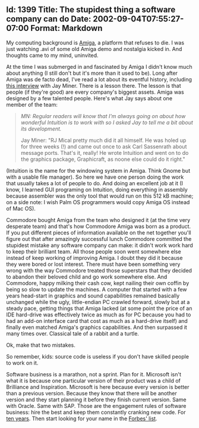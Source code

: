 Id: 1399
Title: The stupidest thing a software company can do
Date: 2002-09-04T07:55:27-07:00
Format: Markdown
--------------
My computing background is [Amiga](http://www.amiga.org/), a platform
that refuses to die. I was just watching .avi of some old Amiga demo and
nostalgia kicked in. And thoughts came to my mind, uninvited.

At the time I was submerged in and fascinated by Amiga I didn't know
much about anything (I still don't but it's more than it used to be).
Long after Amiga was de facto dead, I've read a lot about its eventful
history, including [this
interview](http://my.net-link.net/~lmcgahey/interview.html) with Jay
Miner. There is a lesson there. The lesson is that people (if they're
good) are every company's biggest assets. Amiga was designed by a few
talented people. Here's what Jay says about one member of the team:

> *MN: Regular readers will know that I'm always going on about how
> wonderful Intuition is to work with so I asked Jay to tell me a bit
> about its development.*
>
> Jay Miner: "RJ Mical pretty much did it all himself. He was holed up
> for three weeks (!) and came out once to ask Carl Sassenrath about
> message ports. That's it, really! He wrote Intuition and went on to do
> the graphics package, Graphicraft, as noone else could do it right."

(Intuition is the name for the windowing system in Amiga. Think Gnome
but with a usable file manager). So here we have one person doing the
work that usually takes a lot of people to do. And doing an excellent
job at it (I know, I learned GUI programing on Intuition, doing
everything in assembly because assembler was the only tool that would
run on this 512 kB machine; on a side note: I wish Palm OS programmers
would copy Amiga OS instead of Mac OS).

Commodore bought Amiga from the team who designed it (at the time very
desperate team) and that's how Commodore Amiga was born as a product. If
you put different pieces of information available on the net together
you'll figure out that after amazingly successful lunch Commodore
committed the stupidest mistake any software company can make: it didn't
work work hard to keep their brilliant team. All those people soon went
somewhere else instead of keep working of improving Amiga. I doubt they
did it because they were bored or lost interest. There must have been
something very wrong with the way Commodore treated those superstars
that they decided to abandon their beloved child and go work somewhere
else. And Commodore, happy milking their cash cow, kept nailing their
own coffin by being so slow to update the machines. A computer that
started with a few years head-start in graphics and sound capabilities
remained basically unchanged while the ugly, little-endian PC crawled
forward, slowly but at a steady pace, getting things that Amiga lacked
(at some point the price of an IDE hard-drive was effectively twice as
much as for PC because you had to had an add-on interface card that cost
as much as a hard-drive itself) and finally even matched Amiga's
graphics capabilities. And then surpassed it many times over. Classical
tale of a rabbit and a turtle.

Ok, make that two mistakes.

So remember, kids: source code is useless if you don't have skilled
people to work on it.

Software business is a marathon, not a sprint. Plan for it. Microsoft
isn't what it is because one particular version of their product was a
child of Brilliance and Inspiration. Microsoft is here because every
version is better than a previous version. Because they know that there
will be another version and they start planning it before they finish
current version. Same with Oracle. Same with SAP. Those are the
engagement rules of software business: hire the best and keep them
constantly cranking new code. For [ten
years](http://www.joelonsoftware.com/articles/fog0000000017.html). Then
start looking for your name in the [Forbes'
list](http://www.forbes.com/2001/09/27/400.html).
